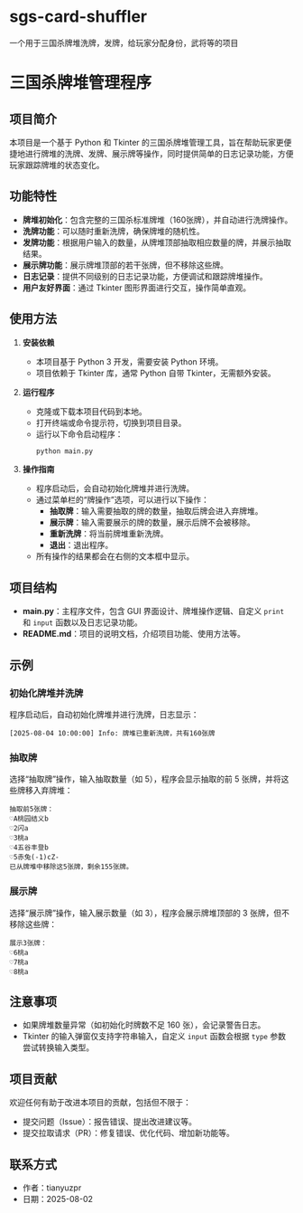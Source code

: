 # sgs-card-shuffler
一个用于三国杀牌堆洗牌，发牌，给玩家分配身份，武将等的项目
# 三国杀牌堆管理程序

## 项目简介
本项目是一个基于 Python 和 Tkinter 的三国杀牌堆管理工具，旨在帮助玩家更便捷地进行牌堆的洗牌、发牌、展示牌等操作，同时提供简单的日志记录功能，方便玩家跟踪牌堆的状态变化。

## 功能特性
- **牌堆初始化**：包含完整的三国杀标准牌堆（160张牌），并自动进行洗牌操作。
- **洗牌功能**：可以随时重新洗牌，确保牌堆的随机性。
- **发牌功能**：根据用户输入的数量，从牌堆顶部抽取相应数量的牌，并展示抽取结果。
- **展示牌功能**：展示牌堆顶部的若干张牌，但不移除这些牌。
- **日志记录**：提供不同级别的日志记录功能，方便调试和跟踪牌堆操作。
- **用户友好界面**：通过 Tkinter 图形界面进行交互，操作简单直观。

## 使用方法
1. **安装依赖**
   - 本项目基于 Python 3 开发，需要安装 Python 环境。
   - 项目依赖于 Tkinter 库，通常 Python 自带 Tkinter，无需额外安装。

2. **运行程序**
   - 克隆或下载本项目代码到本地。
   - 打开终端或命令提示符，切换到项目目录。
   - 运行以下命令启动程序：
     ```bash
     python main.py
     ```

3. **操作指南**
   - 程序启动后，会自动初始化牌堆并进行洗牌。
   - 通过菜单栏的“牌操作”选项，可以进行以下操作：
     - **抽取牌**：输入需要抽取的牌的数量，抽取后牌会进入弃牌堆。
     - **展示牌**：输入需要展示的牌的数量，展示后牌不会被移除。
     - **重新洗牌**：将当前牌堆重新洗牌。
     - **退出**：退出程序。
   - 所有操作的结果都会在右侧的文本框中显示。

## 项目结构
- **main.py**：主程序文件，包含 GUI 界面设计、牌堆操作逻辑、自定义 `print` 和 `input` 函数以及日志记录功能。
- **README.md**：项目的说明文档，介绍项目功能、使用方法等。

## 示例
### 初始化牌堆并洗牌
程序启动后，自动初始化牌堆并进行洗牌，日志显示：
```
[2025-08-04 10:00:00] Info: 牌堆已重新洗牌，共有160张牌
```

### 抽取牌
选择“抽取牌”操作，输入抽取数量（如 5），程序会显示抽取的前 5 张牌，并将这些牌移入弃牌堆：
```
抽取前5张牌：
♡A桃园结义b
♡2闪a
♡3桃a
♡4五谷丰登b
♡5赤兔(-1)cZ-
已从牌堆中移除这5张牌，剩余155张牌。
```

### 展示牌
选择“展示牌”操作，输入展示数量（如 3），程序会展示牌堆顶部的 3 张牌，但不移除这些牌：
```
展示3张牌：
♡6桃a
♡7桃a
♡8桃a
```

## 注意事项
- 如果牌堆数量异常（如初始化时牌数不足 160 张），会记录警告日志。
- Tkinter 的输入弹窗仅支持字符串输入，自定义 `input` 函数会根据 `type` 参数尝试转换输入类型。

## 项目贡献
欢迎任何有助于改进本项目的贡献，包括但不限于：
- 提交问题（Issue）：报告错误、提出改进建议等。
- 提交拉取请求（PR）：修复错误、优化代码、增加新功能等。

## 联系方式
- 作者：tianyuzpr
- 日期：2025-08-02
